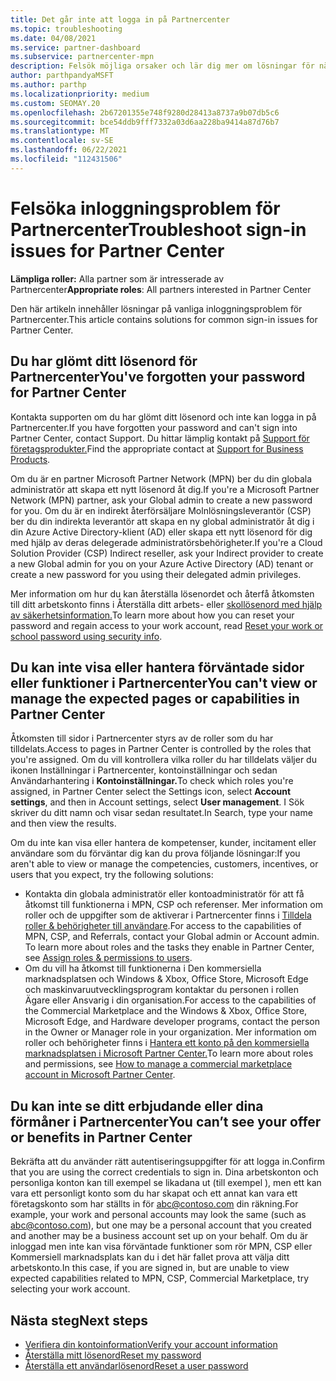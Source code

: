 ```yaml
---
title: Det går inte att logga in på Partnercenter
ms.topic: troubleshooting
ms.date: 04/08/2021
ms.service: partner-dashboard
ms.subservice: partnercenter-mpn
description: Felsök möjliga orsaker och lär dig mer om lösningar för när du inte kan logga in på Partnercenter – läs mer om att återställa lösenord, kontrollera roller och kontrollera autentiseringsuppgifter.
author: parthpandyaMSFT
ms.author: parthp
ms.localizationpriority: medium
ms.custom: SEOMAY.20
ms.openlocfilehash: 2b67201355e748f9280d28413a8737a9b07db5c6
ms.sourcegitcommit: bce54ddb9fff7332a03d6aa228ba9414a87d76b7
ms.translationtype: MT
ms.contentlocale: sv-SE
ms.lasthandoff: 06/22/2021
ms.locfileid: "112431506"
---
```

# <a name="troubleshoot-sign-in-issues-for-partner-center"></a><span data-ttu-id="42c59-103">Felsöka inloggningsproblem för Partnercenter</span><span class="sxs-lookup"><span data-stu-id="42c59-103">Troubleshoot sign-in issues for Partner Center</span></span>

<span data-ttu-id="42c59-104">**Lämpliga roller:** Alla partner som är intresserade av Partnercenter</span><span class="sxs-lookup"><span data-stu-id="42c59-104">**Appropriate roles**: All partners interested in Partner Center</span></span>

<span data-ttu-id="42c59-105">Den här artikeln innehåller lösningar på vanliga inloggningsproblem för Partnercenter.</span><span class="sxs-lookup"><span data-stu-id="42c59-105">This article contains solutions for common sign-in issues for Partner Center.</span></span>

## <a name="youve-forgotten-your-password-for-partner-center"></a><span data-ttu-id="42c59-106">Du har glömt ditt lösenord för Partnercenter</span><span class="sxs-lookup"><span data-stu-id="42c59-106">You've forgotten your password for Partner Center</span></span>

<span data-ttu-id="42c59-107">Kontakta supporten om du har glömt ditt lösenord och inte kan logga in på Partnercenter.</span><span class="sxs-lookup"><span data-stu-id="42c59-107">If you have forgotten your password and can't sign into Partner Center, contact Support.</span></span> <span data-ttu-id="42c59-108">Du hittar lämplig kontakt på [Support för företagsprodukter.](/microsoft-365/admin/contact-support-for-business-products)</span><span class="sxs-lookup"><span data-stu-id="42c59-108">Find the appropriate contact at [Support for Business Products](/microsoft-365/admin/contact-support-for-business-products).</span></span>

<span data-ttu-id="42c59-109">Om du är en partner Microsoft Partner Network (MPN) ber du din globala administratör att skapa ett nytt lösenord åt dig.</span><span class="sxs-lookup"><span data-stu-id="42c59-109">If you're a Microsoft Partner Network (MPN) partner, ask your Global admin to create a new password for you.</span></span> <span data-ttu-id="42c59-110">Om du är en indirekt återförsäljare Molnlösningsleverantör (CSP) ber du din indirekta leverantör att skapa en ny global administratör åt dig i din Azure Active Directory-klient (AD) eller skapa ett nytt lösenord för dig med hjälp av deras delegerade administratörsbehörigheter.</span><span class="sxs-lookup"><span data-stu-id="42c59-110">If you're a Cloud Solution Provider (CSP) Indirect reseller, ask your Indirect provider to create a new Global admin for you on your Azure Active Directory (AD) tenant or create a new password for you using their delegated admin privileges.</span></span>

<span data-ttu-id="42c59-111">Mer information om hur du kan återställa lösenordet och återfå åtkomsten till ditt arbetskonto finns i Återställa ditt arbets- eller [skollösenord med hjälp av säkerhetsinformation.](/azure/active-directory/user-help/active-directory-passwords-update-your-own-password#how-to-change-your-password)</span><span class="sxs-lookup"><span data-stu-id="42c59-111">To learn more about how you can reset your password and regain access to your work account, read [Reset your work or school password using security info](/azure/active-directory/user-help/active-directory-passwords-update-your-own-password#how-to-change-your-password).</span></span>

## <a name="you-cant-view-or-manage-the-expected-pages-or-capabilities-in-partner-center"></a><span data-ttu-id="42c59-112">Du kan inte visa eller hantera förväntade sidor eller funktioner i Partnercenter</span><span class="sxs-lookup"><span data-stu-id="42c59-112">You can't view or manage the expected pages or capabilities in Partner Center</span></span>

<span data-ttu-id="42c59-113">Åtkomsten till sidor i Partnercenter styrs av de roller som du har tilldelats.</span><span class="sxs-lookup"><span data-stu-id="42c59-113">Access to pages in Partner Center is controlled by the roles that you're assigned.</span></span> <span data-ttu-id="42c59-114">Om du vill kontrollera vilka roller du har tilldelats väljer du ikonen Inställningar i Partnercenter, kontoinställningar och sedan Användarhantering i **Kontoinställningar.**</span><span class="sxs-lookup"><span data-stu-id="42c59-114">To check which roles you're assigned, in Partner Center select the Settings icon, select **Account settings**, and then in Account settings, select **User management**.</span></span> <span data-ttu-id="42c59-115">I Sök skriver du ditt namn och visar sedan resultatet.</span><span class="sxs-lookup"><span data-stu-id="42c59-115">In Search, type your name and then view the results.</span></span>

<span data-ttu-id="42c59-116">Om du inte kan visa eller hantera de kompetenser, kunder, incitament eller användare som du förväntar dig kan du prova följande lösningar:</span><span class="sxs-lookup"><span data-stu-id="42c59-116">If you aren't able to view or manage the competencies, customers, incentives, or users that you expect, try the following solutions:</span></span>

- <span data-ttu-id="42c59-117">Kontakta din globala administratör eller kontoadministratör för att få åtkomst till funktionerna i MPN, CSP och referenser. Mer information om roller och de uppgifter som de aktiverar i Partnercenter finns i [Tilldela roller & behörigheter till användare](permissions-overview.md).</span><span class="sxs-lookup"><span data-stu-id="42c59-117">For access to the capabilities of MPN, CSP, and Referrals, contact your Global admin or Account admin. To learn more about roles and the tasks they enable in Partner Center, see [Assign roles & permissions to users](permissions-overview.md).</span></span>
- <span data-ttu-id="42c59-118">Om du vill ha åtkomst till funktionerna i Den kommersiella marknadsplatsen och Windows & Xbox, Office Store, Microsoft Edge och maskinvaruutvecklingsprogram kontaktar du personen i rollen Ägare eller Ansvarig i din organisation.</span><span class="sxs-lookup"><span data-stu-id="42c59-118">For access to the capabilities of the Commercial Marketplace and the Windows & Xbox, Office Store, Microsoft Edge, and Hardware developer programs, contact the person in the Owner or Manager role in your organization.</span></span> <span data-ttu-id="42c59-119">Mer information om roller och behörigheter finns i [Hantera ett konto på den kommersiella marknadsplatsen i Microsoft Partner Center.](/azure/marketplace/partner-center-portal/manage-account#define-user-roles-and-permissions)</span><span class="sxs-lookup"><span data-stu-id="42c59-119">To learn more about roles and permissions, see [How to manage a commercial marketplace account in Microsoft Partner Center](/azure/marketplace/partner-center-portal/manage-account#define-user-roles-and-permissions).</span></span>

## <a name="you-cant-see-your-offer-or-benefits-in-partner-center"></a><span data-ttu-id="42c59-120">Du kan inte se ditt erbjudande eller dina förmåner i Partnercenter</span><span class="sxs-lookup"><span data-stu-id="42c59-120">You can’t see your offer or benefits in Partner Center</span></span>

<span data-ttu-id="42c59-121">Bekräfta att du använder rätt autentiseringsuppgifter för att logga in.</span><span class="sxs-lookup"><span data-stu-id="42c59-121">Confirm that you are using the correct credentials to sign in.</span></span> <span data-ttu-id="42c59-122">Dina arbetskonton och personliga konton kan till exempel se likadana ut (till exempel ), men ett kan vara ett personligt konto som du har skapat och ett annat kan vara ett företagskonto som har ställts in för abc@contoso.com din räkning.</span><span class="sxs-lookup"><span data-stu-id="42c59-122">For example, your work and personal accounts may look the same (such as abc@contoso.com), but one may be a personal account that you created and another may be a business account set up on your behalf.</span></span> <span data-ttu-id="42c59-123">Om du är inloggad men inte kan visa förväntade funktioner som rör MPN, CSP eller Kommersiell marknadsplats kan du i det här fallet prova att välja ditt arbetskonto.</span><span class="sxs-lookup"><span data-stu-id="42c59-123">In this case, if you are signed in, but are unable to view expected capabilities related to MPN, CSP, Commercial Marketplace, try selecting your work account.</span></span>

## <a name="next-steps"></a><span data-ttu-id="42c59-124">Nästa steg</span><span class="sxs-lookup"><span data-stu-id="42c59-124">Next steps</span></span>

- [<span data-ttu-id="42c59-125">Verifiera din kontoinformation</span><span class="sxs-lookup"><span data-stu-id="42c59-125">Verify your account information</span></span>](verification-responses.md)
- [<span data-ttu-id="42c59-126">Återställa mitt lösenord</span><span class="sxs-lookup"><span data-stu-id="42c59-126">Reset my password</span></span>](reset-my-pasword.md)
- [<span data-ttu-id="42c59-127">Återställa ett användarlösenord</span><span class="sxs-lookup"><span data-stu-id="42c59-127">Reset a user password</span></span>](reset-a-user-password.md)